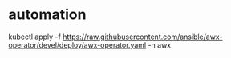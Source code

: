 # automation


kubectl apply -f https://raw.githubusercontent.com/ansible/awx-operator/devel/deploy/awx-operator.yaml -n awx
